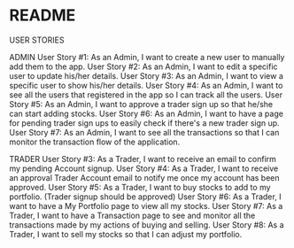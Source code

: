# README

USER STORIES



ADMIN
User Story #1: As an Admin, I want to create a new user to manually add them to the app.
User Story #2: As an Admin, I want to edit a specific user to update his/her details.
User Story #3: As an Admin, I want to view a specific user to show his/her details.
User Story #4: As an Admin, I want to see all the users that registered in the app so I can track all the users.
User Story #5: As an Admin, I want to approve a trader sign up so that he/she can start adding stocks.
User Story #6: As an Admin, I want to have a page for pending trader sign ups to easily check if there's a new trader sign up.
User Story #7: As an Admin, I want to see all the transactions so that I can monitor the transaction flow of the application.

TRADER
User Story #3: As a Trader, I want to receive an email to confirm my pending Account signup.
User Story #4: As a Trader, I want to receive an approval Trader Account email to notify me once my account has been approved.
User Story #5: As a Trader, I want to buy stocks to add to my portfolio. (Trader signup should be approved)
User Story #6: As a Trader, I want to have a My Portfolio page to view all my stocks.
User Story #7: As a Trader, I want to have a Transaction page to see and monitor all the transactions made by my actions
of buying and selling.
User Story #8: As a Trader, I want to sell my stocks so that I can adjust my portfolio.